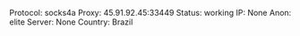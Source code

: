 Protocol: socks4a
Proxy: 45.91.92.45:33449
Status: working
IP: None
Anon: elite
Server: None
Country: Brazil

